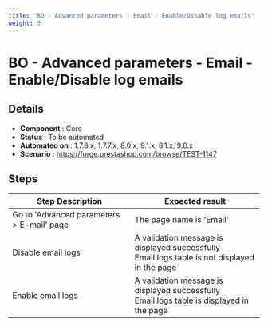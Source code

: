 ```yaml
---
title: "BO - Advanced parameters - Email - Enable/Disable log emails"
weight: 5
---
```


# BO - Advanced parameters - Email - Enable/Disable log emails
## Details
* **Component** : Core
* **Status** : To be automated
* **Automated on** : 1.7.8.x, 1.7.7.x, 8.0.x, 9.1.x, 8.1.x, 9.0.x
* **Scenario** : https://forge.prestashop.com/browse/TEST-1147

## Steps
| Step Description | Expected result |
| ----- | ----- |
| Go to 'Advanced parameters > E-mail' page | The page name is 'Email' |
| Disable email logs | A validation message is displayed successfully<br>Email logs table is not displayed in the page |
| Enable email logs | A validation message is displayed successfully<br>Email logs table is displayed in the page |

